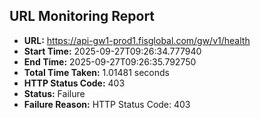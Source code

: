 ## URL Monitoring Report

- **URL:** https://api-gw1-prod1.fisglobal.com/gw/v1/health
- **Start Time:** 2025-09-27T09:26:34.777940
- **End Time:** 2025-09-27T09:26:35.792750
- **Total Time Taken:** 1.01481 seconds
- **HTTP Status Code:** 403
- **Status:** Failure
- **Failure Reason:** HTTP Status Code: 403
